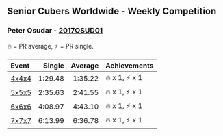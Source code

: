 ## Senior Cubers Worldwide - Weekly Competition
### Peter Osudar - [2017OSUD01](https://www.worldcubeassociation.org/persons/2017OSUD01)

🔥 = PR average, ⚡ = PR single.

| Event | Single | Average | Achievements|
| :-- | --: | --: | :-- |
| [4x4x4](peter_osudar/444.md) | 1:29.48 | 1:35.22 | <span style="white-space: nowrap">🔥 x 1</span>, <span style="white-space: nowrap">⚡ x 1</span> |
| [5x5x5](peter_osudar/555.md) | 2:35.63 | 2:41.55 | <span style="white-space: nowrap">🔥 x 1</span>, <span style="white-space: nowrap">⚡ x 1</span> |
| [6x6x6](peter_osudar/666.md) | 4:08.97 | 4:43.10 | <span style="white-space: nowrap">🔥 x 1</span>, <span style="white-space: nowrap">⚡ x 1</span> |
| [7x7x7](peter_osudar/777.md) | 6:13.99 | 6:36.78 | <span style="white-space: nowrap">🔥 x 1</span>, <span style="white-space: nowrap">⚡ x 1</span> |

<!-- Global site tag (gtag.js) - Google Analytics -->
<script async src="https://www.googletagmanager.com/gtag/js?id=UA-86348435-3"></script>
<script>window.dataLayer = window.dataLayer || []; function gtag() {dataLayer.push(arguments);} gtag('js', new Date()); gtag('config', 'UA-86348435-3');</script>
